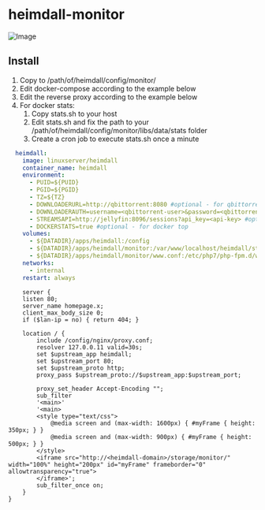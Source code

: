 # heimdall-monitor

![Image](https://i.imgur.com/9uHibY0.jpg)

## Install
1. Copy to /path/of/heimdall/config/monitor/
1. Edit docker-compose according to the example below
1. Edit the reverse proxy according to the example below
1. For docker stats:
    1. Copy stats.sh to your host
    1. Edit stats.sh and fix the path to your /path/of/heimdall/config/monitor/libs/data/stats folder
    1. Create a cron job to execute stats.sh once a minute

```YAML
  heimdall:
    image: linuxserver/heimdall
    container_name: heimdall
    environment:
      - PUID=${PUID}
      - PGID=${PGID}
      - TZ=${TZ}
      - DOWNLOADERURL=http://qbittorrent:8080 #optional - for qbittorrent downloads
      - DOWNLOADERAUTH=username=<qbittorrent-user>&password=<qbittorrent-password> #optional - for qbittorrent downloads
      - STREAMSAPI=http://jellyfin:8096/sessions?api_key=<api-key> #optional - for jellyfin streams
      - DOCKERSTATS=true #optional - for docker top
    volumes:
      - ${DATADIR}/apps/heimdall:/config
      - ${DATADIR}/apps/heimdall/monitor:/var/www/localhost/heimdall/storage/app/public/monitor #required - change to your heimdall config folder
      - ${DATADIR}/apps/heimdall/monitor/www.conf:/etc/php7/php-fpm.d/www.conf #required - change to your heimdall config folder
    networks:
      - internal
    restart: always
```
```Nginx
    server {
    listen 80;
    server_name homepage.x;
    client_max_body_size 0;
    if ($lan-ip = no) { return 404; }

    location / {
        include /config/nginx/proxy.conf;
        resolver 127.0.0.11 valid=30s;
        set $upstream_app heimdall;
        set $upstream_port 80;
        set $upstream_proto http;
        proxy_pass $upstream_proto://$upstream_app:$upstream_port;

        proxy_set_header Accept-Encoding "";
        sub_filter
        '<main>'
        '<main>
        <style type="text/css"> 
            @media screen and (max-width: 1600px) { #myFrame { height: 350px; } }
            @media screen and (max-width: 900px) { #myFrame { height: 500px; } } 
        </style>
        <iframe src="http://<heimdall-domain>/storage/monitor/" width="100%" height="200px" id="myFrame" frameborder="0" allowtransparency="true">
        </iframe>';
        sub_filter_once on;
    }
}
```